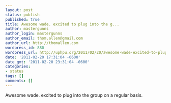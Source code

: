 ```yaml
---
layout: post
status: publish
published: true
title: Awesome wade. excited to plug into the g...
author: mastergunns
author_login: mastergunns
author_email: thom.allen@gmail.com
author_url: http://thomallen.com
wordpress_id: 880
wordpress_url: http://uphpu.org/2011/02/20/awesome-wade-excited-to-plug-into-the-g/
date: '2011-02-20 17:31:04 -0600'
date_gmt: '2011-02-20 23:31:04 -0600'
categories:
- status
tags: []
comments: []
---
```

<p>Awesome wade. excited to plug into the group on a regular basis.</p>
